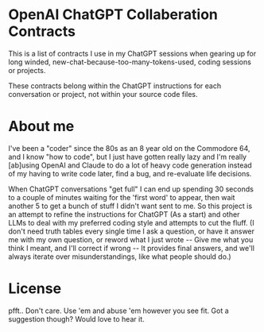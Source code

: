 # OpenAI ChatGPT Collaberation Contracts
This is a list of contracts I use in my ChatGPT sessions when gearing up for long winded, new-chat-because-too-many-tokens-used, coding sessions or projects.

These contracts belong within the ChatGPT instructions for each conversation or project, not within your source code files.

# About me
I've been a "coder" since the 80s as an 8 year old on the Commodore 64, and I know "how to code", but I just have gotten really lazy and I'm really [ab]using OpenAI and Claude to do a lot of heavy code generation instead of my having to write code later, find a bug, and re-evaluate life decisions.

When ChatGPT conversations "get full" I can end up spending 30 seconds to a couple of minutes waiting for the 'first word' to appear, then wait another 5 to get a bunch of stuff I didn't want sent to me.  So this project is an attempt to refine the instructions for ChatGPT (As a start) and other LLMs to deal with my preferred coding style and attempts to cut the fluff.  (I don't need truth tables every single time I ask a question, or have it answer me with my own question, or reword what I just wrote -- Give me what you think I meant, and I'll correct if wrong -- It provides final answers, and we'll always iterate over misunderstandings, like what people should do.)

# License
pfft.. Don't care.  Use 'em and abuse 'em however you see fit.  Got a suggestion though?  Would love to hear it.
